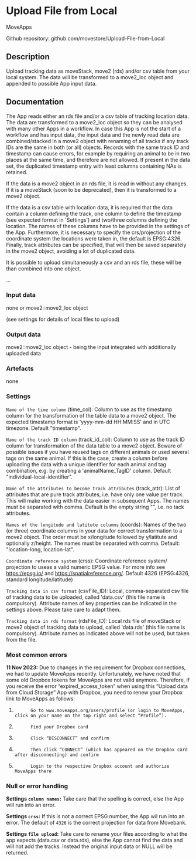# Upload File from Local

MoveApps

Github repository: github.com/movestore/Upload-File-from-Local

## Description
Upload tracking data as moveStack, move2 (rds) and/or csv table from your local system. The data will be transformed to a move2_loc object and appended to possible App input data.

## Documentation
The App reads either an rds file and/or a csv table of tracking location data. The data are transformed to a move2_loc object so they can be analysed with many other Apps in a workflow. In case this App is not the start of a workflow and has input data, the input data and the newly read data are combined/stacked in a move2 object with renaming of all tracks if any track IDs are the same in both (or all) objects. Records with the same track ID and timestamp can cause errors, for example by requiring an animal to be in two places at the same time, and therefore are not allowed. If present in the data set, the duplicated timestamp entry with least columns containing NAs is retained.

If the data is a move2 object in an rds file, it is read in without any changes. If it is a moveStack (soon to be deprecated), then it is transformed to a move2 object.

If the data is a csv table with location data, it is required that the data contain a column defining the track, one column to define the timestamp (see expected format in 'Settings') and two/three columns defining the location. The names of these columns have to be provided in the settings of the App. Furthermore, it is necessary to specify the crs/projection of the coordinate system the locations were taken in, the default is EPSG:4326. Finally, track attributes can be specified, that will then be saved separately in the move2 object, avoiding a lot of duplicated data.


It is possible to upload simultaneously a csv and an rds file, these will be than combined into one object.

...

### Input data
none or 
move2::move2_loc object

(see settings for details of local files to upload)

### Output data
move2::move2_loc object - being the input integrated with additionally uploaded data

### Artefacts
none

### Settings 
`Name of the time column` (time_col): Column to use as the timestamp column for the transformation of the table data to a move2 object. The expected timestamp format is 'yyyy-mm-dd HH:MM:SS' and in UTC timezone. Default "timestamp".

`Name of the track ID column` (track_id_col): Column to use as the track ID column for transformation of the data table to a move2 object. Beware of possible issues if you have reused tags on different animals or used several tags on the same animal. If this is the case, create a column before uploading the data with a unique identifier for each animal and tag combination, e.g. by creating a 'animalName_TagID' column. Default "individual-local-identifier".

`Name of the attributes to become track attributes` (track_attr): List of attributes that are pure track attributes, i.e. have only one value per track. This will make working with the data easier in subsequent Apps. The names must be separated with comma. Default is the empty string "", i.e. no tack attributes.

`Names of the longitude and latitute columns` (coords): Names of the two (or three) coordinate columns in your data for correct transformation to a move2 object. The order must be x/longitude followed by y/latitute and optionally z/height. The names must be separated with comma. Default: "location-long, location-lat".

`Coordinate reference system` (crss): Coordinate reference system/ projection to useas a valid numeric EPSG value. For more info see https://epsg.io/ and https://spatialreference.org/. Default 4326 (EPSG:4326, standard longitude/latitude)

`Tracking data in csv format` (csvFile_ID): Local, comma-separated csv file of tracking data to be uploaded, called 'data.csv' (this file name is compulsory). Attribute names of key properties can be indicated in the settings above. Please take care to adapt them.

`Tracking data in rds format` (rdsFile_ID): Local rds file of moveStack or move2 object of tracking data to upload, called 'data.rds' (this file name is compulsory). Attribute names as indicated above will not be used, but taken from the file.


### Most common errors
**11 Nov 2023:** Due to changes in the requirement for Dropbox connections, we had to update MoveApps recently. Unfortunately, we have noted that some old Dropbox tokens for MoveApps are not valid anymore. Therefore, if you receive the error “expired_access_token” when using this “Upload data from Cloud Storage” App with Dropbox, you need to renew your Dropbox link to MoveApps as follows:
1.           Go to www.moveapps.org/users/profile (or login to MoveApps, click on your name on the top right and select “Profile”).
2.           Find your Dropbox card
3.           Click “DISCONNECT” and confirm
4.           Then click “CONNECT” (which has appeared on the Dropbox card after disconnecting) and confirm
5.           Login to the respective Dropbox account and authorize MoveApps there

### Null or error handling

**Settings `column names`:** Take care that the spelling is correct, else the App will run into an error.

**Settings `crss`:** If this is not a correct EPSG number, the App wil run into an error. The default of `4326` is the correct projection for data from Movebank.

**Settings `file upload`:** Take care to rename your files according to what the app expects (data.csv or data.rds), else the App cannot find the data and will not add the tracks. Instead the original input data or NULL will be returned.
